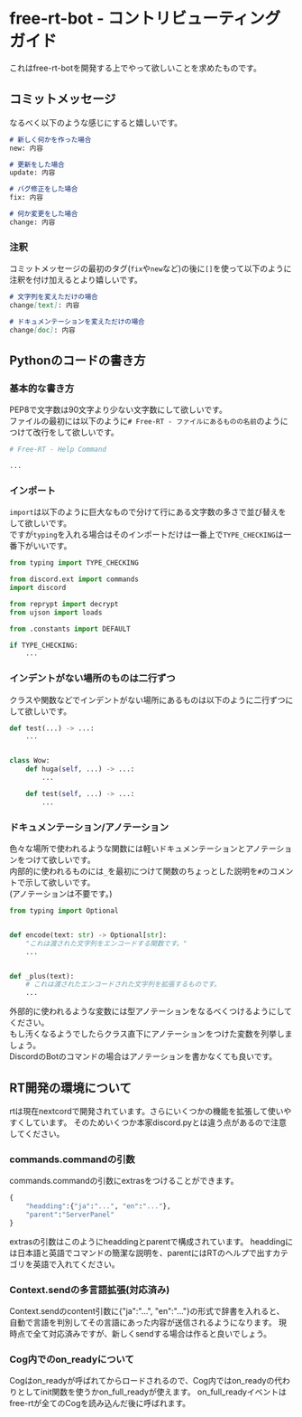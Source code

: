 # free-rt-bot - コントリビューティングガイド
これはfree-rt-botを開発する上でやって欲しいことを求めたものです。

## コミットメッセージ
なるべく以下のような感じにすると嬉しいです。
```md
# 新しく何かを作った場合
new: 内容

# 更新をした場合
update: 内容

# バグ修正をした場合
fix: 内容

# 何か変更をした場合
change: 内容
```
### 注釈
コミットメッセージの最初のタグ(`fix`や`new`など)の後に`[]`を使って以下のように注釈を付け加えるとより嬉しいです。
```md
# 文字列を変えただけの場合
change[text]: 内容

# ドキュメンテーションを変えただけの場合
change[doc]: 内容
```

## Pythonのコードの書き方
### 基本的な書き方
PEP8で文字数は90文字より少ない文字数にして欲しいです。  
ファイルの最初には以下のように`# Free-RT - ファイルにあるものの名前`のようにつけて改行をして欲しいです。
```python
# Free-RT - Help Command

...
```
### インポート
`import`は以下のように巨大なもので分けて行にある文字数の多さで並び替えをして欲しいです。  
ですが`typing`を入れる場合はそのインポートだけは一番上で`TYPE_CHECKING`は一番下がいいです。
```python
from typing import TYPE_CHECKING

from discord.ext import commands
import discord

from reprypt import decrypt
from ujson import loads

from .constants import DEFAULT

if TYPE_CHECKING:
    ...
```
### インデントがない場所のものは二行ずつ
クラスや関数などでインデントがない場所にあるものは以下のように二行ずつにして欲しいです。
```python
def test(...) -> ...:
    ...


class Wow:
    def huga(self, ...) -> ...:
        ...

    def test(self, ...) -> ...:
        ...
```
### ドキュメンテーション/アノテーション
色々な場所で使われるような関数には軽いドキュメンテーションとアノテーションをつけて欲しいです。  
内部的に使われるものには`_`を最初につけて関数のちょっとした説明を`#`のコメントで示して欲しいです。  
(アノテーションは不要です。)
```python
from typing import Optional


def encode(text: str) -> Optional[str]:
    "これは渡された文字列をエンコードする関数です。"
    ...


def _plus(text):
    # これは渡されたエンコードされた文字列を拡張するものです。
    ...
```
外部的に使われるような変数には型アノテーションをなるべくつけるようにしてください。  
もし汚くなるようでしたらクラス直下にアノテーションをつけた変数を列挙しましょう。  
DiscordのBotのコマンドの場合はアノテーションを書かなくても良いです。

## RT開発の環境について
rtは現在nextcordで開発されています。さらにいくつかの機能を拡張して使いやすくしています。
そのためいくつか本家discord.pyとは違う点があるので注意してください。

### commands.commandの引数
commands.commandの引数にextrasをつけることができます。
```python
{
    "headding":{"ja":"...", "en":"..."},
    "parent":"ServerPanel"
}
```
extrasの引数はこのようにheaddingとparentで構成されています。
headdingには日本語と英語でコマンドの簡潔な説明を、parentにはRTのヘルプで出すカテゴリを英語で入れてください。

### Context.sendの多言語拡張(対応済み)
Context.sendのcontent引数に{"ja":"...", "en":"..."}の形式で辞書を入れると、
自動で言語を判別してその言語にあった内容が送信されるようになります。
現時点で全て対応済みですが、新しくsendする場合は作ると良いでしょう。

### Cog内でのon_readyについて
Cogはon_readyが呼ばれてからロードされるので、Cog内ではon_readyの代わりとしてinit関数を使うかon_full_readyが使えます。
on_full_readyイベントはfree-rtが全てのCogを読み込んだ後に呼ばれます。

